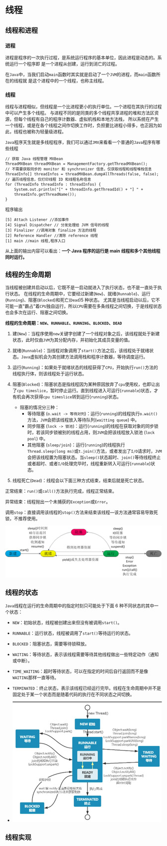 # 线程

## <div id="xc_jc">线程和进程</div>
### 进程
进程是程序的⼀次执⾏过程，是系统运⾏程序的基本单位，因此进程是动态的。系统运⾏⼀个程序即
是⼀个进程从创建，运⾏到消亡的过程。

在`Java`中，当我们启动`main`函数时其实就是启动了⼀个`JVM`的进程，⽽`main`函数所在的线程就
是这个进程中的⼀个线程，也称主线程。
### 线程
线程与进程相似，但线程是⼀个⽐进程更⼩的执⾏单位。⼀个进程在其执⾏的过程中可以产⽣多个线程。
与进程不同的是同类的多个线程共享进程的堆和⽅法区资源，但每个线程有⾃⼰的程序计数器、虚拟机栈和本地⽅法栈，
所以系统在产⽣⼀个线程，或是在各个线程之间作切换⼯作时，负担要⽐进程⼩得多，也正因为如此，线程也被称为轻量级进程。

`Java`程序天⽣就是多线程程序，我们可以通过`JMX`来看看⼀个普通的`Java`程序有哪些线程
```
// 获取 Java 线程管理 MXBean
ThreadMXBean threadMXBean = ManagementFactory.getThreadMXBean();
// 不需要获取同步的 monitor 和 synchronizer 信息，仅获取线程和线程堆栈信息
ThreadInfo[] threadInfos = threadMXBean.dumpAllThreads(false, false);
// 遍历线程信息，仅打印线程 ID 和线程名称信息
for (ThreadInfo threadInfo : threadInfos) {
    System.out.println("[" + threadInfo.getThreadId() + "] " +
    threadInfo.getThreadName());
}
```
程序输出
```
[5] Attach Listener //添加事件
[4] Signal Dispatcher // 分发处理给 JVM 信号的线程
[3] Finalizer //调⽤对象 finalize ⽅法的线程
[2] Reference Handler //清除 reference 线程
[1] main //main 线程,程序⼊⼝
```
从上⾯的输出内容可以看出：**⼀个 Java 程序的运⾏是 main 线程和多个其他线程同时运⾏。**

## <div id="xc_smzq">线程的生命周期</div>
当线程被创建并启动以后，它既不是一启动就进入了执行状态，也不是一直处于执行状态。
在线程的生命周期中，它要经过新建(`New`)、就绪(`Runnable`)、运行(`Running`)、阻塞(`Blocked`)和死亡(`Dead`)5 种状态。
尤其是当线程启动以后，它不可能一直"霸占"着`CPU`独自运行，所以`CPU`需要在多条线程之间切换，于是线程状态也会多次在运行、阻塞之间切换。

**线程的生命周期：`NEW`、`RUNNABLE`、`RUNNING`、`BLOCKED`、`DEAD`**

1. 建(`New`)：当程序使用`new`关键字创建了一个线程对象之后，该线程就处于新建状态，此时仅由`JVM`为其分配内存，并初始化其成员变量的值。

2. 就绪(`Runnable`)：当线程对象调用了`start()`方法之后，该线程处于就绪状态。`Java`虚拟机会为其创建方法调用栈和程序计数器，等待调度运行。

3. 运行(`Running`)：如果处于就绪状态的线程获得了`CPU`，开始执行`run()`方法的线程执行体，则该线程处于运行状态。

4. 阻塞(`Blocked`)：阻塞状态是指线程因为某种原因放弃了`cpu`使用权，也即让出了`cpu timeslice`，暂时停止运行。直到线程进入可运行(`runnable`)状态，才有机会再次获得`cpu timeslice`转到运行(`running`)状态。
   - 阻塞的情况分三种：
      - 等待阻塞 (`o.wait -> 等待对列`)：运行(`running`)的线程执行`o.wait()`方法，`JVM`会把该线程放入等待队列(`waitting queue`) 中。
      - 同步阻塞 (`lock -> 锁池`)：运行(`running`)的线程在获取对象的同步锁时，若该同步锁被别的线程占用，则`JVM`会把该线程放入锁池 (`lock pool`) 中。
      - 其他阻塞 (`sleep/join`)：运行(`running`)的线程执行`Thread.sleep(long ms)`或`t.join()`方法，或者发出了`I/O`请求时，`JVM`会把该线程置为阻塞状态。当`sleep()`状态超时、`join()`等待线程终止或者超时、或者`I/O`处理完毕时，线程重新转入可运行(`runnable`)状态。

5. 线程死亡(`Dead`)：线程会以下面三种方式结束，结束后就是死亡状态。　

正常结束：`run()`或`call()`方法执行完成，线程正常结束。

异常结束：线程抛出一个未捕获的`Exception`或`Error`。

调用`stop`：直接调用该线程的`stop()`方法来结束该线程—该方法通常容易导致死锁，不推荐使用。

![thread_life.png](img/thread_life.png)

## <div id="xc_zt">线程的状态</div>
`Java`线程在运⾏的⽣命周期中的指定时刻只可能处于下⾯ 6 种不同状态的其中⼀个状态：

- `NEW`：初始状态，线程被创建出来但没有被调⽤`start()`。
- `RUNNABLE`：运⾏状态，线程被调⽤了`start()`等待运⾏的状态。
- `BLOCKED`：阻塞状态，需要等待锁释放。
- `WAITING`：等待状态，表示该线程需要等待其他线程做出⼀些特定动作（通知或中断）。
- `TIME_WAITING`：超时等待状态，可以在指定的时间后⾃⾏返回⽽不是像`WAITING`那样⼀直等待。
- `TERMINATED`：终⽌状态，表示该线程已经运⾏完毕。线程在⽣命周期中并不是固定处于某⼀个状态⽽是随着代码的执⾏在不同状态之间切换。

- ![thread_status.png](img/thread_status.png)

## <div id="xc_sx">线程实现</div>
